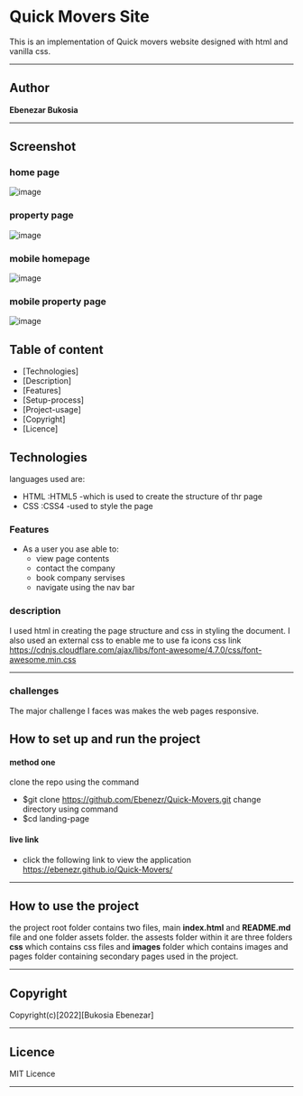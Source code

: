 # Quick Movers Site 

This is an implementation of Quick movers website designed with html and vanilla css. 
***
## Author 

**Ebenezar Bukosia**
***

## Screenshot
### home page
![image](/assets/images/home.png)
### property page
![image](/assets/images/movers-page.png)
### mobile homepage
![image](/assets/images/Mobile1.png)
### mobile property page
![image](/assets/images/Mobile2.png)
## Table of content
- [Technologies]
- [Description]
- [Features]
- [Setup-process]
- [Project-usage]
- [Copyright]
- [Licence]

## Technologies

languages used are: 
- HTML :HTML5 -which is used to create the structure of thr page
- CSS :CSS4 -used to style the page

### Features
* As a user you ase able to:
    - view page contents
    - contact the company
    - book company servises
    - navigate using the nav bar
### description
I used html in creating the page structure and css in styling the document.
I also used an external css to enable me to use fa icons
css link https://cdnjs.cloudflare.com/ajax/libs/font-awesome/4.7.0/css/font-awesome.min.css
*** 
### challenges 
The major challenge I faces was makes the web pages responsive. 
## How to set up and run the project

#### method one
clone the repo using the command
- $git clone https://github.com/Ebenezr/Quick-Movers.git
change directory using command
- $cd landing-page
#### live link
   - click the following link to view the application
 https://ebenezr.github.io/Quick-Movers/
***
## How to use the project

the project root folder contains two files, main **index.html** and **README.md** file and one folder assets folder. the assests folder within it are three folders **css** which contains css files and **images** folder which contains images and pages folder containing secondary pages used in the project.
***
## Copyright
 Copyright(c)[2022][Bukosia Ebenezar]

***
## Licence

MIT Licence
***